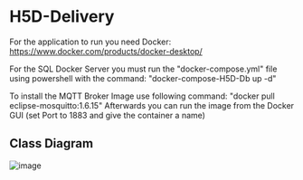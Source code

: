# H5D-Delivery

For the application to run you need Docker: https://www.docker.com/products/docker-desktop/

For the SQL Docker Server you must run the "docker-compose.yml" file using powershell with the command:
"docker-compose-H5D-Db up -d"

To install the MQTT Broker Image use following command:
"docker pull eclipse-mosquitto:1.6.15"
Afterwards you can run the image from the Docker GUI (set Port to 1883 and give the container a name)

## Class Diagram
![image](https://user-images.githubusercontent.com/75679578/227969633-53258193-5338-42ba-bc51-ece41f58b4ef.png)
